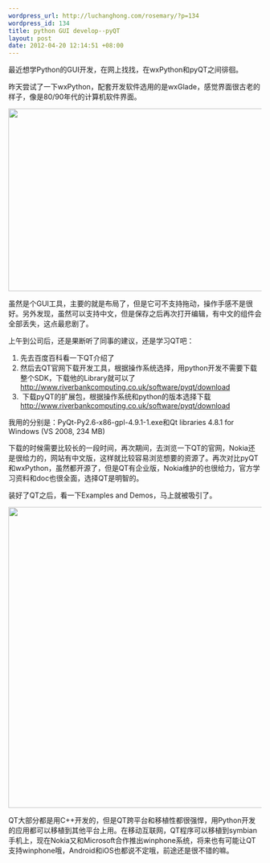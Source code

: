 ```yaml
--- 
wordpress_url: http://luchanghong.com/rosemary/?p=134
wordpress_id: 134
title: python GUI develop--pyQT
layout: post
date: 2012-04-20 12:14:51 +08:00
---
```

最近想学Python的GUI开发，在网上找找，在wxPython和pyQT之间徘徊。

昨天尝试了一下wxPython，配套开发软件选用的是wxGlade，感觉界面很古老的样子，像是80/90年代的计算机软件界面。

<a href="http://luchanghong.com/rosemary/wp-content/uploads/2012/04/wxglade.jpg"><img class="alignnone size-full wp-image-135" title="wxglade" src="http://luchanghong.com/rosemary/wp-content/uploads/2012/04/wxglade.jpg" alt="" width="734" height="363" /></a>

虽然是个GUI工具，主要的就是布局了，但是它可不支持拖动，操作手感不是很好。另外发现，虽然可以支持中文，但是保存之后再次打开编辑，有中文的组件会全部丢失，这点最悲剧了。

上午到公司后，还是果断听了同事的建议，还是学习QT吧：
<ol>
	<li>先去百度百科看一下QT介绍了</li>
	<li>然后去QT官网下载开发工具，根据操作系统选择，用python开发不需要下载整个SDK，下载他的Library就可以了
<a href="http://www.riverbankcomputing.co.uk/software/pyqt/download">http://www.riverbankcomputing.co.uk/software/pyqt/download</a></li>
	<li> 下载pyQT的扩展包，根据操作系统和python的版本选择下载
<a href="http://www.riverbankcomputing.co.uk/software/pyqt/download">http://www.riverbankcomputing.co.uk/software/pyqt/download</a></li>
</ol>
我用的分别是：PyQt-Py2.6-x86-gpl-4.9.1-1.exe和Qt libraries 4.8.1 for Windows (VS 2008, 234 MB)

下载的时候需要比较长的一段时间，再次期间，去浏览一下QT的官网，Nokia还是很给力的，网站有中文版，这样就比较容易浏览想要的资源了。再次对比pyQT和wxPython，虽然都开源了，但是QT有企业版，Nokia维护的也很给力，官方学习资料和doc也很全面，选择QT是明智的。

装好了QT之后，看一下Examples and Demos，马上就被吸引了。

<a href="http://luchanghong.com/rosemary/wp-content/uploads/2012/04/qt.jpg"><img class="alignnone size-full wp-image-136" title="qt" src="http://luchanghong.com/rosemary/wp-content/uploads/2012/04/qt.jpg" alt="" width="804" height="598" /></a>

QT大部分都是用C++开发的，但是QT跨平台和移植性都很强悍，用Python开发的应用都可以移植到其他平台上用。在移动互联网，QT程序可以移植到symbian手机上，现在Nokia又和Microsoft合作推出winphone系统，将来也有可能让QT支持winphone哦，Android和iOS也都说不定哦，前途还是很不错的嘛。
